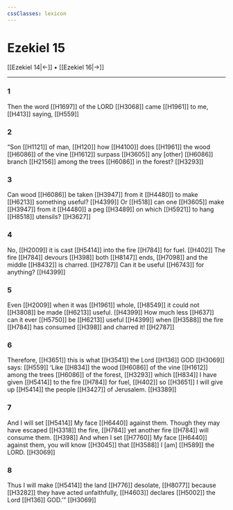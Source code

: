 ```yaml
---
cssClasses: lexicon
---
```


# Ezekiel 15

[[Ezekiel 14|←]] • [[Ezekiel 16|→]]

---

### 1
Then the word [[H1697]] of the LORD [[H3068]] came [[H1961]] to me, [[H413]] saying, [[H559]]

### 2
“Son [[H1121]] of man, [[H120]] how [[H4100]] does [[H1961]] the wood [[H6086]] of the vine [[H1612]] surpass [[H3605]] any [other] [[H6086]] branch [[H2156]] among the trees [[H6086]] in the forest? [[H3293]]

### 3
Can wood [[H6086]] be taken [[H3947]] from it [[H4480]] to make [[H6213]] something useful? [[H4399]] Or [[H518]] can one [[H3605]] make [[H3947]] from it [[H4480]] a peg [[H3489]] on which [[H5921]] to hang [[H8518]] utensils? [[H3627]]

### 4
No, [[H2009]] it is cast [[H5414]] into the fire [[H784]] for fuel. [[H402]] The fire [[H784]] devours [[H398]] both [[H8147]] ends, [[H7098]] and the middle [[H8432]] is charred. [[H2787]] Can it be useful [[H6743]] for anything? [[H4399]]

### 5
Even [[H2009]] when it was [[H1961]] whole, [[H8549]] it could not [[H3808]] be made [[H6213]] useful. [[H4399]] How much less [[H637]] can it ever [[H5750]] be [[H6213]] useful [[H4399]] when [[H3588]] the fire [[H784]] has consumed [[H398]] and charred it! [[H2787]]

### 6
Therefore, [[H3651]] this is what [[H3541]] the Lord [[H136]] GOD [[H3069]] says: [[H559]] ‘Like [[H834]] the wood [[H6086]] of the vine [[H1612]] among the trees [[H6086]] of the forest, [[H3293]] which [[H834]] I have given [[H5414]] to the fire [[H784]] for fuel, [[H402]] so [[H3651]] I will give up [[H5414]] the people [[H3427]] of Jerusalem. [[H3389]]

### 7
And I will set [[H5414]] My face [[H6440]] against them.  Though they may have escaped [[H3318]] the fire, [[H784]] yet another fire [[H784]] will consume them. [[H398]] And when I set [[H7760]] My face [[H6440]] against them,  you will know [[H3045]] that [[H3588]] I [am] [[H589]] the LORD. [[H3069]]

### 8
Thus I will make [[H5414]] the land [[H776]] desolate, [[H8077]] because [[H3282]] they have acted unfaithfully, [[H4603]] declares [[H5002]] the Lord [[H136]] GOD.’” [[H3069]]

